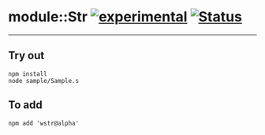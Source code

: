 
# module::Str [![experimental](https://img.shields.io/badge/stability-experimental-orange.svg)](https://github.com/emersion/stability-badges#experimental) [![Status](https://github.com/Wandalen/wStr/workflows/Test/badge.svg)](https://github.com/Wandalen/wStr/actions?query=workflow%3ATest)

___

## Try out
```
npm install
node sample/Sample.s
```

## To add
```
npm add 'wstr@alpha'
```

